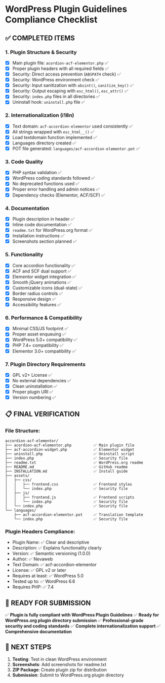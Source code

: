 # WordPress Plugin Guidelines Compliance Checklist

## ✅ COMPLETED ITEMS

### 1. **Plugin Structure & Security**
- [x] Main plugin file: `acordion-acf-elementor.php` ✅
- [x] Proper plugin headers with all required fields ✅
- [x] Security: Direct access prevention (`ABSPATH` check) ✅
- [x] Security: WordPress environment check ✅
- [x] Security: Input sanitization with `absint()`, `sanitize_key()` ✅
- [x] Security: Output escaping with `esc_html()`, `esc_attr()` ✅
- [x] Security: `index.php` files in all directories ✅
- [x] Uninstall hook: `uninstall.php` file ✅

### 2. **Internationalization (i18n)**
- [x] Text domain: `acf-accordion-elementor` used consistently ✅
- [x] All strings wrapped with `esc_html__()` ✅
- [x] Load textdomain function implemented ✅
- [x] Languages directory created ✅
- [x] POT file generated: `languages/acf-accordion-elementor.pot` ✅

### 3. **Code Quality**
- [x] PHP syntax validation ✅
- [x] WordPress coding standards followed ✅
- [x] No deprecated functions used ✅
- [x] Proper error handling and admin notices ✅
- [x] Dependency checks (Elementor, ACF/SCF) ✅

### 4. **Documentation**
- [x] Plugin description in header ✅
- [x] Inline code documentation ✅
- [x] `readme.txt` for WordPress.org format ✅
- [x] Installation instructions ✅
- [x] Screenshots section planned ✅

### 5. **Functionality**
- [x] Core accordion functionality ✅
- [x] ACF and SCF dual support ✅
- [x] Elementor widget integration ✅
- [x] Smooth jQuery animations ✅
- [x] Customizable icons (dual-state) ✅
- [x] Border radius controls ✅
- [x] Responsive design ✅
- [x] Accessibility features ✅

### 6. **Performance & Compatibility**
- [x] Minimal CSS/JS footprint ✅
- [x] Proper asset enqueuing ✅
- [x] WordPress 5.0+ compatibility ✅
- [x] PHP 7.4+ compatibility ✅
- [x] Elementor 3.0+ compatibility ✅

### 7. **Plugin Directory Requirements**
- [x] GPL v2+ License ✅
- [x] No external dependencies ✅
- [x] Clean uninstallation ✅
- [x] Proper plugin URI ✅
- [x] Version numbering ✅

## 📋 FINAL VERIFICATION

### File Structure:
```
accordion-acf-elementor/
├── acordion-acf-elementor.php          ✅ Main plugin file
├── acf-accordion-widget.php            ✅ Elementor widget
├── uninstall.php                       ✅ Uninstall script
├── index.php                           ✅ Security file
├── readme.txt                          ✅ WordPress.org readme
├── README.md                           ✅ GitHub readme
├── INSTALLATION.md                     ✅ Install guide
├── assets/
│   ├── css/
│   │   ├── frontend.css                ✅ Frontend styles
│   │   └── index.php                   ✅ Security file
│   ├── js/
│   │   ├── frontend.js                 ✅ Frontend scripts
│   │   └── index.php                   ✅ Security file
│   └── index.php                       ✅ Security file
└── languages/
    ├── acf-accordion-elementor.pot     ✅ Translation template
    └── index.php                       ✅ Security file
```

### Plugin Headers Compliance:
- Plugin Name: ✅ Clear and descriptive
- Description: ✅ Explains functionality clearly
- Version: ✅ Semantic versioning (1.0.0)
- Author: ✅ Nevaweb
- Text Domain: ✅ acf-accordion-elementor
- License: ✅ GPL v2 or later
- Requires at least: ✅ WordPress 5.0
- Tested up to: ✅ WordPress 6.6
- Requires PHP: ✅ 7.4

## 🎯 READY FOR SUBMISSION

✅ **Plugin is fully compliant with WordPress Plugin Guidelines**
✅ **Ready for WordPress.org plugin directory submission**
✅ **Professional-grade security and coding standards**
✅ **Complete internationalization support**
✅ **Comprehensive documentation**

## 🚀 NEXT STEPS

1. **Testing**: Test in clean WordPress environment
2. **Screenshots**: Add screenshots for readme.txt
3. **ZIP Package**: Create plugin zip for distribution
4. **Submission**: Submit to WordPress.org plugin directory
